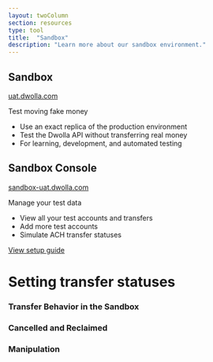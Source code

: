 ```yaml
---
layout: twoColumn
section: resources
type: tool
title:  "Sandbox"
description: "Learn more about our sandbox environment."
---
```


<section class="side-by-side-compare">
    <div>
        <h1>Sandbox</h1>
        <a href="https://uat.dwolla.com">uat.dwolla.com</a>
        <p>Test moving fake money</p>
        <ul>
            <li>Use an exact replica of the production environment</li>
            <li>Test the Dwolla API without transferring real money</li>
            <li>For learning, development, and automated testing</li>
        </ul>
    </div>
    <div>
        <h1>Sandbox Console</h1>
        <a href="https://sandbox-uat.dwolla.com">sandbox-uat.dwolla.com</a>
        <p>Manage your test data</p>
        <ul>
            <li>View all your test accounts and transfers</li>
            <li>Add more test accounts</li>
            <li>Simulate ACH transfer statuses</li>
        </ul>
    </div>
</section>

<a class="btn secondary" href="">View setup guide</a>

# Setting transfer statuses

### Transfer Behavior in the Sandbox

### Cancelled and Reclaimed

### Manipulation